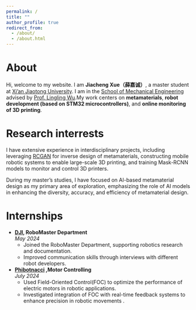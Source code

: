 ```yaml
---
permalink: /
title: ""
author_profile: true
redirect_from: 
  - /about/
  - /about.html
---
```


# About
Hi, welcome to my website. I am **Jiacheng Xue（薛嘉诚）**, a master student at [Xi’an Jiaotong University](https://en.xjtu.edu.cn/). I am in the [School of Mechanical Engineering](https://mec.xjtu.edu.cn/) advised by [Prof. Lingling Wu](https://gr.xjtu.edu.cn/en/web/lingling.wu/home).My work centers on **metamaterials**, **robot development (based on STM32 microcontrollers)**, and **online monitoring of 3D printing**.


# Research interrests

I have extensive experience in interdisciplinary projects, including leveraging [RCGAN](https://www.sciencedirect.com/science/article/abs/pii/S0008622320306734?via%3Dihub) for inverse design of metamaterials, constructing mobile robotic systems to enable large-scale 3D printing, and training Mask-RCNN models to monitor and control 3D printers. 

During my master’s studies, I have focused on AI-based metamaterial design as my primary area of exploration, emphasizing the role of AI models in enhancing the diversity, accuracy, and efficiency of metamaterial design.


# Internships

- **[DJI](https://www.dji.com/cn), RoboMaster Department**  
  *May 2024*  
  - Joined the RoboMaster Department, supporting robotics research and documentation.  
  - Improved communication skills through interviews with different robot developers.
- **[Phibotnacci](https://www.phibotnacci.com/home) ,Motor Controlling**  
  *July 2024*  
  - Used Field-Oriented Control(FOC) to optimize the performance of electric motors in robotic applications.
  - Investigated integration of FOC with real-time feedback systems to enhance precision in robotic movements .

